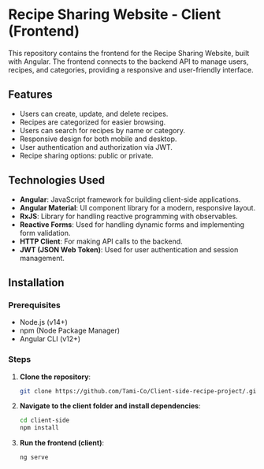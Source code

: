 # Recipe Sharing Website - Client (Frontend)

This repository contains the frontend for the Recipe Sharing Website, built with Angular. The frontend connects to the backend API to manage users, recipes, and categories, providing a responsive and user-friendly interface.

## Features

- Users can create, update, and delete recipes.
- Recipes are categorized for easier browsing.
- Users can search for recipes by name or category.
- Responsive design for both mobile and desktop.
- User authentication and authorization via JWT.
- Recipe sharing options: public or private.

## Technologies Used

- **Angular**: JavaScript framework for building client-side applications.
- **Angular Material**: UI component library for a modern, responsive layout.
- **RxJS**: Library for handling reactive programming with observables.
- **Reactive Forms**: Used for handling dynamic forms and implementing form validation.
- **HTTP Client**: For making API calls to the backend.
- **JWT (JSON Web Token)**: Used for user authentication and session management.

## Installation

### Prerequisites

- Node.js (v14+)
- npm (Node Package Manager)
- Angular CLI (v12+)

### Steps

1. **Clone the repository**:
   ```bash
   git clone https://github.com/Tami-Co/Client-side-recipe-project/.git
2. **Navigate to the client folder and install dependencies**:
     ```bash
   cd client-side
   npm install
4. **Run the frontend (client)**:
      ```bash
    ng serve
